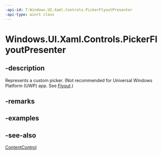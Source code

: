 ```yaml
---
-api-id: T:Windows.UI.Xaml.Controls.PickerFlyoutPresenter
-api-type: winrt class
---
```


<!-- Class syntax.
public class PickerFlyoutPresenter : Windows.UI.Xaml.Controls.ContentControl, Windows.UI.Xaml.Controls.IPickerFlyoutPresenter
-->

# Windows.UI.Xaml.Controls.PickerFlyoutPresenter

## -description
Represents a custom picker. (Not recommended for Universal Windows Platform (UWP) app. See [Flyout](flyout.md).)



## -remarks

## -examples

## -see-also
[ContentControl](contentcontrol.md)
